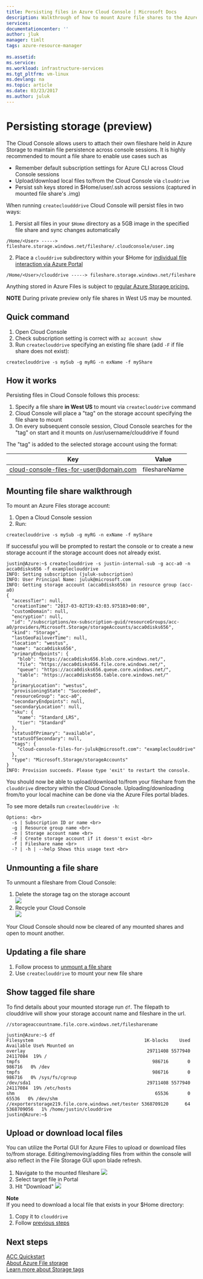 ```yaml
---
title: Persisting files in Azure Cloud Console | Microsoft Docs
description: Walkthrough of how to mount Azure file shares to the Azure Cloud Console.
services: 
documentationcenter: ''
author: jluk
manager: timlt
tags: azure-resource-manager
 
ms.assetid: 
ms.service: 
ms.workload: infrastructure-services
ms.tgt_pltfrm: vm-linux
ms.devlang: na
ms.topic: article
ms.date: 03/23/2017
ms.author: juluk
---
```


# Persisting storage (preview)
The Cloud Console allows users to attach their own fileshare held in Azure Storage to maintain file persistence across console sessions. 
It is highly recommended to mount a file share to enable use cases such as
* Remember default subscription settings for Azure CLI across Cloud Console sessions
* Upload/download local files to/from the Cloud Console via `clouddrive`
* Persist ssh keys stored in $Home/user/.ssh across sessions (captured in mounted file share's .img)

When running `createcloudddrive` Cloud Console will persist files in two ways:
1. Persist all files in your `$Home` directory as a 5GB image in the specified file share and sync changes automatically <br>
```
/Home/<User> -----> fileshare.storage.windows.net/fileshare/.cloudconsole/user.img
 ```
2. Place a `clouddrive` subdirectory within your $Home for [individual file interaction via Azure Portal](#upload-or-download-local-files) <br>
```
/Home/<User>/clouddrive -----> fileshare.storage.windows.net/fileshare
```
Anything stored in Azure Files is subject to [regular Azure Storage pricing.](https://azure.microsoft.com/en-us/pricing/details/storage/files/)

**NOTE** During private preview only file shares in West US may be mounted.
## Quick command
1. Open Cloud Console
2. Check subscription setting is correct with `az account show`
3. Run `createclouddrive` specifying an existing file share (add `-F` if file share does not exist):
```
createclouddrive -s mySub -g myRG -n exName -f myShare
```

## How it works
Persisting files in Cloud Console follows this process: <br>
1. Specify a file share **in West US** to mount via `createclouddrive` command
2. Cloud Console will place a "tag" on the storage account specifying the file share to mount
3. On every subsequent console session, Cloud Console searches for the "tag" on start and it mounts on /usr/username/clouddrive if found

The "tag" is added to the selected storage account using the format: <br>

| Key | Value |
|:-------------:|:-------------:|
|cloud-console-files-for-user@domain.com|fileshareName|

## Mounting file share walkthrough
To mount an Azure Files storage account: <br>
1. Open a Cloud Console session <br>
2. Run: <br>
```
createclouddrive -s mySub -g myRG -n exName -f myShare
```
If successful you will be prompted to restart the console or to create a new storage account if the storage account does not already exist.
```
justin@Azure:~$ createclouddrive -s justin-internal-sub -g acc-a0 -n acca0disks656 -f exampleclouddrive
INFO: Setting subscription (juluk-subscription)
INFO: User Principal Name: juluk@microsoft.com
INFO: Getting storage account (acca0disks656) in resource group (acc-a0)
{
  "accessTier": null,
  "creationTime": "2017-03-02T19:43:03.975183+00:00",
  "customDomain": null,
  "encryption": null,
  "id": "/subscriptions/ex-subscription-guid/resourceGroups/acc-a0/providers/Microsoft.Storage/storageAccounts/acca0disks656",
  "kind": "Storage",
  "lastGeoFailoverTime": null,
  "location": "westus",
  "name": "acca0disks656",
  "primaryEndpoints": {
    "blob": "https://acca0disks656.blob.core.windows.net/",
    "file": "https://acca0disks656.file.core.windows.net/",
    "queue": "https://acca0disks656.queue.core.windows.net/",
    "table": "https://acca0disks656.table.core.windows.net/"
  },
  "primaryLocation": "westus",
  "provisioningState": "Succeeded",
  "resourceGroup": "acc-a0",
  "secondaryEndpoints": null,
  "secondaryLocation": null,
  "sku": {
    "name": "Standard_LRS",
    "tier": "Standard"
  },
  "statusOfPrimary": "available",
  "statusOfSecondary": null,
  "tags": {
    "cloud-console-files-for-juluk@microsoft.com": "exampleclouddrive"
  },
  "type": "Microsoft.Storage/storageAccounts"
}
INFO: Provision succeeds. Please type 'exit' to restart the console.
```

You should now be able to upload/download to/from your fileshare from the `clouddrive` directory within the Cloud Console.
Uploading/downloading from/to your local machine can be done via the Azure Files portal blades.

To see more details run `createclouddrive -h`: <br>
```
Options: <br>
  -s | Subscription ID or name <br>
  -g | Resource group name <br>
  -n | Storage account name <br>
  -F | Create storage account if it doesn't exist <br>
  -f | Fileshare name <br>
  -? | -h | --help Shows this usage text <br>
```
## Unmounting a file share
To unmount a fileshare from Cloud Console:
1. Delete the storage tag on the storage account <br>
![](../media/unmount-storage.png)
2. Recycle your Cloud Console <br>
![](../media/recycle-icon.png)

Your Cloud Console should now be cleared of any mounted shares and open to mount another.

## Updating a file share
1. Follow process to [unmount a file share](#unmounting-a-file-share)
2. Use `createclouddrive` to mount your new file share

## Show tagged file share
To find details about your mounted storage run `df`. The filepath to clouddrive will show your storage account name and fileshare in the url.

`//storageaccountname.file.core.windows.net/filesharename`

```
justin@Azure:~$ df
Filesystem                                         1K-blocks    Used  Available Use% Mounted on
overlay                                             29711408 5577940   24117084  19% /
tmpfs                                                 986716       0     986716   0% /dev
tmpfs                                                 986716       0     986716   0% /sys/fs/cgroup
/dev/sda1                                           29711408 5577940   24117084  19% /etc/hosts
shm                                                    65536       0      65536   0% /dev/shm
//exporterstorage219.file.core.windows.net/tester 5368709120      64 5368709056   1% /home/justin/clouddrive
justin@Azure:~$
```

## Upload or download local files
You can utilize the Portal GUI for Azure Files to upload or download files to/from storage.
Editing/removing/adding files from within the console will also reflect in the File Storage GUI upon blade refresh.

1. Navigate to the mounted fileshare
![](../media/touch-txt-storage.png)
2. Select target file in Portal
3. Hit "Download"
![](../media/download-storage.png)

**Note** <br>
If you need to download a local file that exists in your $Home directory:
1. Copy it to `clouddrive` <br>
2. Follow [previous steps](#upload-or-download-local-files) <br>

## Next steps
[ACC Quickstart](../Get-started/acc-quickstart.md) <br>
[About Azure File storage](https://docs.microsoft.com/azure/storage/storage-introduction#file-storage) <br>
[Learn more about Storage tags](https://docs.microsoft.com/azure/azure-resource-manager/resource-group-using-tags) <br>